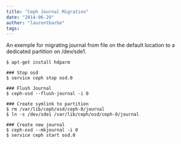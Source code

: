 ```yaml
---
title: "Ceph Journal Migration"
date: "2014-06-29"
author: "laurentbarbe"
tags: 
---
```


An exemple for migrating journal from file on the default location to a dedicated partition on /dev/sde1.

```
$ apt-get install hdparm

### Stop osd
$ service ceph stop osd.0

### Flush Journal
$ ceph-osd --flush-journal -i 0

### Create symlink to partition
$ rm /var/lib/ceph/osd/ceph-0/journal
$ ln -s /dev/sde1 /var/lib/ceph/osd/ceph-0/journal

### Create new journal
$ ceph-osd --mkjournal -i 0
$ service ceph start osd.0
```
